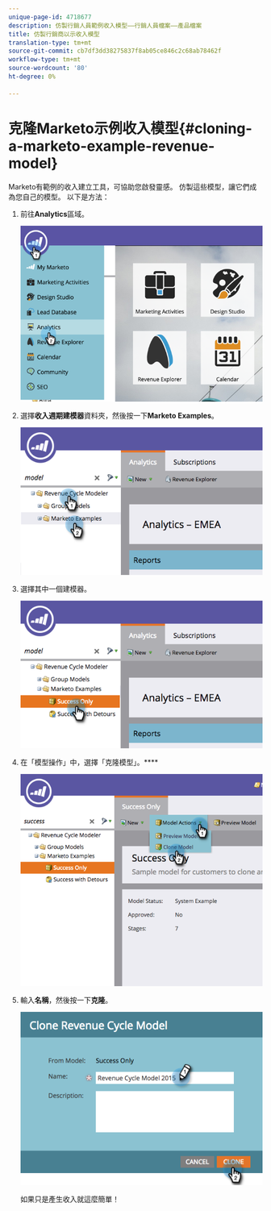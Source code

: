 ```yaml
---
unique-page-id: 4718677
description: 仿製行銷人員範例收入模型——行銷人員檔案——產品檔案
title: 仿製行銷商以示收入模型
translation-type: tm+mt
source-git-commit: cb7df3dd38275837f8ab05ce846c2c68ab78462f
workflow-type: tm+mt
source-wordcount: '80'
ht-degree: 0%

---
```



# 克隆Marketo示例收入模型{#cloning-a-marketo-example-revenue-model}

Marketo有範例的收入建立工具，可協助您啟發靈感。 仿製這些模型，讓它們成為您自己的模型。 以下是方法：

1. 前往&#x200B;**Analytics**&#x200B;區域。

   ![](assets/image2015-4-27-17-3a37-3a30.png)

1. 選擇&#x200B;**收入週期建模器**&#x200B;資料夾，然後按一下&#x200B;**Marketo Examples**。

   ![](assets/image2015-4-27-17-3a11-3a39.png)

1. 選擇其中一個建模器。

   ![](assets/image2015-4-27-17-3a33-3a11.png)

1. 在「模型操作」中，選擇「克隆模型」。****

   ![](assets/image2015-4-27-17-3a18-3a29.png)

1. 輸入&#x200B;**名稱**，然後按一下&#x200B;**克隆**。

   ![](assets/image2015-4-27-17-3a20-3a22.png)

   如果只是產生收入就這麼簡單！
